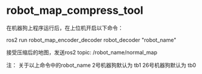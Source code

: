# robot_map_compress_tool
在机器狗上程序运行后，在上位机开启以下命令：

ros2 run robot_map_encoder_decoder robot_decoder "robot_name"

接受压缩后的地图，发送ros2 topic: /robot_name/normal_map


注：
关于以上命令中的robot_name
2号机器狗默认为  tb1
26号机器狗默认为  tb0
